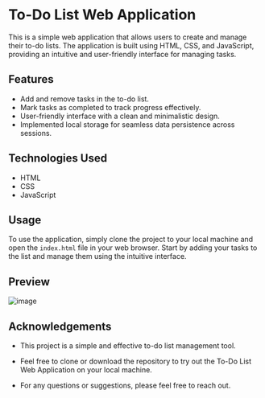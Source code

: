 # To-Do List Web Application

This is a simple web application that allows users to create and manage their to-do lists. The application is built using HTML, CSS, and JavaScript, providing an intuitive and user-friendly interface for managing tasks.

## Features

- Add and remove tasks in the to-do list.
- Mark tasks as completed to track progress effectively.
- User-friendly interface with a clean and minimalistic design.
- Implemented local storage for seamless data persistence across sessions.

## Technologies Used

- HTML
- CSS
- JavaScript

## Usage

To use the application, simply clone the project to your local machine and open the `index.html` file in your web browser. 
Start by adding your tasks to the list and manage them using the intuitive interface.

## Preview

![image](https://github.com/001Anish/To-Do-App/assets/125531552/e84a21aa-1d33-4113-84e0-5ec3908adb64)


## Acknowledgements

- This project is a simple and effective to-do list management tool.

- Feel free to clone or download the repository to try out the To-Do List Web Application on your local machine.

- For any questions or suggestions, please feel free to reach out.


